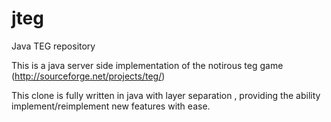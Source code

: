 jteg
====
Java TEG repository

This is a java server side implementation of the notirous teg game (http://sourceforge.net/projects/teg/)

This clone is fully written in java with layer separation , providing the ability implement/reimplement new features with ease.
